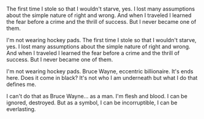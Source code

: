 The first time I stole so that I wouldn't starve, yes. I lost many assumptions about the simple nature of right and wrong. And when I traveled I learned the fear before a crime and the thrill of success. But I never became one of them.

I'm not wearing hockey pads. The first time I stole so that I wouldn't starve, yes. I lost many assumptions about the simple nature of right and wrong. And when I traveled I learned the fear before a crime and the thrill of success. But I never became one of them.

I'm not wearing hockey pads. Bruce Wayne, eccentric billionaire. It's ends here. Does it come in black? It's not who I am underneath but what I do that defines me.

I can't do that as Bruce Wayne... as a man. I'm flesh and blood. I can be ignored, destroyed. But as a symbol, I can be incorruptible, I can be everlasting.